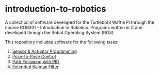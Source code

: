 # introduction-to-robotics

A collection of software developed for the Turtlebot3 Waffle Pi through the course ROB301 - Introduction to Robotics.
Programs written in C and developed through the Robot Operating System (ROS).

This repository includes software for the following tasks:
1. [Sensor & Actuator Programming](Lab1_Sensor_Actuator)
2. [Pose-to-Pose Control](Lab2_Pose_to_Pose_Control)
3. [Path Following with PID](Lab3_Path_Following)
4. [Extended Kalman Filter](Lab4_Kalman_Filter)
